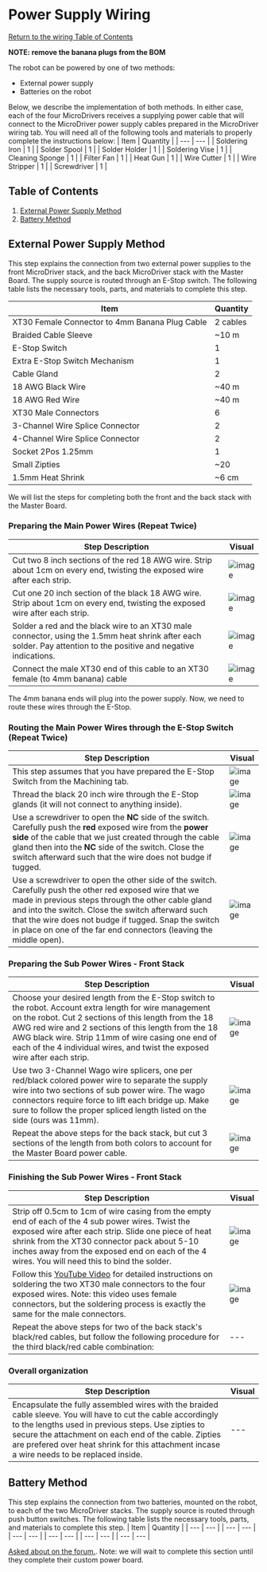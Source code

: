 # Power Supply Wiring
[Return to the wiring Table of Contents](https://github.com/EmiliaPsacharopoulos/Quadruped-8dof-Robot/tree/main/Wiring#table-of-contents)

**NOTE: remove the banana plugs from the BOM**

The robot can be powered by one of two methods: 
- External power supply
- Batteries on the robot

Below, we describe the implementation of both methods. In either case, each of the four MicroDrivers receives a supplying power cable that will connect to the MicroDriver power supply cables prepared in the MicroDriver wiring tab. 
You will need all of the following tools and materials to properly complete the instructions below:
| Item | Quantity | 
| --- | --- |
| Soldering Iron | 1 |
| Solder Spool | 1 |
| Solder Holder | 1 |
| Soldering Vise | 1 |
| Cleaning Sponge | 1 |
| Filter Fan | 1 |
| Heat Gun | 1 |
| Wire Cutter | 1 |
| Wire Stripper | 1 |
| Screwdriver | 1 |

## Table of Contents
1. [External Power Supply Method](https://github.com/EmiliaPsacharopoulos/Quadruped-8dof-Robot/blob/main/Wiring/Power%20Supply%20Wiring/README.md#external-power-supply-method)
2. [Battery Method](https://github.com/EmiliaPsacharopoulos/Quadruped-8dof-Robot/blob/main/Wiring/Power%20Supply%20Wiring/README.md#battery-method)


## External Power Supply Method
This step explains the connection from two external power supplies to the front MicroDriver stack, and the back MicroDriver stack with the Master Board. The supply source is routed through an E-Stop switch. The following table lists the necessary tools, parts, and materials to complete this step. 

| Item | Quantity | 
| --- | --- |
| XT30 Female Connector to 4mm Banana Plug Cable | 2 cables |
| Braided Cable Sleeve | ~10 m |
| E-Stop Switch | 1 |
| Extra E-Stop Switch Mechanism | 1 |
| Cable Gland | 2 | 
| 18 AWG Black Wire | ~40 m |
| 18 AWG Red Wire | ~40 m |
| XT30 Male Connectors | 6 |
| 3-Channel Wire Splice Connector | 2 | 
| 4-Channel Wire Splice Connector | 2 | 
| Socket 2Pos 1.25mm | 1 | 
| Small Zipties | ~20 |
| 1.5mm Heat Shrink | ~6 cm |

We will list the steps for completing both the front and the back stack with the Master Board. 

### Preparing the Main Power Wires (Repeat Twice)
| Step Description | Visual | 
| --- | --- |
| Cut two 8 inch sections of the red 18 AWG wire. Strip about 1cm on every end, twisting the exposed wire after each strip.  | ![image](https://user-images.githubusercontent.com/84528674/119999298-9676b780-bf9f-11eb-84d9-6db2791f4168.png) |
| Cut one 20 inch section of the black 18 AWG wire. Strip about 1cm on every end, twisting the exposed wire after each strip. | ![image](https://user-images.githubusercontent.com/84528674/120000073-6c71c500-bfa0-11eb-8a26-a3f6dd7e0c08.png) |
| Solder a red and the black wire to an XT30 male connector, using the 1.5mm heat shrink after each solder. Pay attention to the positive and negative indications. |  ![image](https://user-images.githubusercontent.com/84528674/119999166-6fb88100-bf9f-11eb-95ce-5c38bfd25464.png) |
| Connect the male XT30 end of this cable to an XT30 female (to 4mm banana) cable  | ![image](https://user-images.githubusercontent.com/84528674/119999478-caea7380-bf9f-11eb-952e-5b1c5cbb6510.png) |

The 4mm banana ends will plug into the power supply. Now, we need to route these wires through the E-Stop. 

### Routing the Main Power Wires through the E-Stop Switch (Repeat Twice)
| Step Description | Visual | 
| --- | --- |
| This step assumes that you have prepared the E-Stop Switch from the Machining tab. | ![image](https://user-images.githubusercontent.com/84528674/119998397-a93cbc80-bf9e-11eb-9e2d-5264b6bb1b21.png) |
| Thread the black 20 inch wire through the E-Stop glands (it will not connect to anything inside). | ![image](https://user-images.githubusercontent.com/84528674/120001776-21f14800-bfa2-11eb-8a50-aea53c0fc22f.png) |
| Use a screwdriver to open the **NC** side of the switch. Carefully push the **red** exposed wire from the **power side** of the cable that we just created through the cable gland then into the **NC** side of the switch. Close the switch afterward such that the wire does not budge if tugged. | ![image](https://user-images.githubusercontent.com/84528674/120002993-51548480-bfa3-11eb-826a-42cef21c54f0.png) |
| Use a screwdriver to open the other side of the switch. Carefully push the other red exposed wire that we made in previous steps through the other cable gland and into the switch. Close the switch afterward such that the wire does not budge if tugged. Snap the switch in place on one of the far end connectors (leaving the middle open). | ![image](https://user-images.githubusercontent.com/84528674/120003856-20288400-bfa4-11eb-9359-319f4c13ae5e.png) |


### Preparing the Sub Power Wires - Front Stack
| Step Description | Visual | 
| --- | --- |
| Choose your desired length from the E-Stop switch to the robot. Account extra length for wire management on the robot. Cut 2 sections of this length from the 18 AWG red wire and 2 sections of this length from the 18 AWG black wire. Strip 11mm of wire casing one end of each of the 4 individual wires, and twist the exposed wire after each strip. | ![image](https://user-images.githubusercontent.com/84528674/120004952-5e727300-bfa5-11eb-99e6-97ba075e7714.png) |
| Use two 3-Channel Wago wire splicers, one per red/black colored power wire to separate the supply wire into two sections of sub power wire. The wago connectors require force to lift each bridge up. Make sure to follow the proper spliced length listed on the side (ours was 11mm). | ![image](https://user-images.githubusercontent.com/84528674/120005674-1142d100-bfa6-11eb-9217-8ec98f5ed7f7.png) |
| Repeat the above steps for the back stack, but cut 3 sections of the length from both colors to account for the Master Board power cable. | ![image](https://user-images.githubusercontent.com/84528674/120821434-75741080-c523-11eb-9274-afe65af2ff90.png) |



### Finishing the Sub Power Wires - Front Stack
| Step Description | Visual | 
| --- | --- |
| Strip off 0.5cm to 1cm of wire casing from the empty end of each of the 4 sub power wires. Twist the exposed wire after each strip. Slide one piece of heat shrink from the XT30 connector pack about 5-10 inches away from the exposed end on each of the 4 wires. You will need this to bind the solder. | ![image](https://user-images.githubusercontent.com/84528674/120006748-32f08800-bfa7-11eb-93d8-7890b05fecbd.png) |
| Follow this [YouTube Video](https://www.youtube.com/watch?v=_NyJbKqRtUE) for detailed instructions on soldering the two XT30 male connectors to the four exposed wires. Note: this video uses female connectors, but the soldering process is exactly the same for the male connectors. | ![image](https://user-images.githubusercontent.com/84528674/120007244-b14d2a00-bfa7-11eb-9b65-d217d60b5c91.png) |
| Repeat the above steps for two of the back stack's black/red cables, but follow the following procedure for the third black/red cable combination: | --- |


### Overall organization
| Step Description | Visual | 
| --- | --- |
| Encapsulate the fully assembled wires with the braided cable sleeve. You will have to cut the cable accordingly to the lengths used in previous steps. Use zipties to secure the attachment on each end of the cable. Zipties are prefered over heat shrink for this attachment incase a wire needs to be replaced inside. | --- |



## Battery Method
This step explains the connection from two batteries, mounted on the robot, to each of the two MicroDriver stacks. The supply source is routed through push button switches. The following table lists the necessary tools, parts, and materials to complete this step. 
| Item | Quantity | 
| --- | --- |
| --- | --- |
| --- | --- |
| --- | --- |
| --- | --- |
| --- | --- |

[Asked about on the forum.](https://odri.discourse.group/t/battery-and-push-button-wiring/281). Note: we will wait to complete this section until they complete their custom power board.
